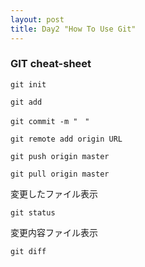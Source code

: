 ```yaml
---
layout: post
title: Day2 "How To Use Git"
---
```


### GIT cheat-sheet


```
git init
```

```
git add
```

```
git commit -m "　"
```

```
git remote add origin URL
```

```
git push origin master
```

```
git pull origin master
```
変更したファイル表示
```
git status
```
変更内容ファイル表示
```
git diff
```
